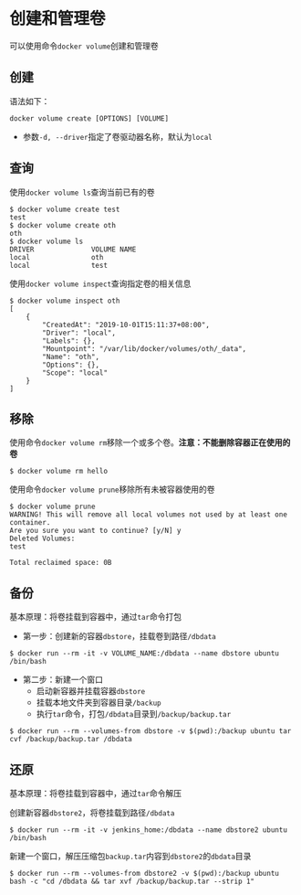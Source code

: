 
# 创建和管理卷

可以使用命令`docker volume`创建和管理卷

## 创建

语法如下：

```
docker volume create [OPTIONS] [VOLUME]
```

* 参数`-d, --driver`指定了卷驱动器名称，默认为`local`

## 查询

使用`docker volume ls`查询当前已有的卷

```
$ docker volume create test
test
$ docker volume create oth
oth
$ docker volume ls
DRIVER              VOLUME NAME
local               oth
local               test
```

使用`docker volume inspect`查询指定卷的相关信息

```
$ docker volume inspect oth
[
    {
        "CreatedAt": "2019-10-01T15:11:37+08:00",
        "Driver": "local",
        "Labels": {},
        "Mountpoint": "/var/lib/docker/volumes/oth/_data",
        "Name": "oth",
        "Options": {},
        "Scope": "local"
    }
]
```

## 移除

使用命令`docker volume rm`移除一个或多个卷。**注意：不能删除容器正在使用的卷**

```
$ docker volume rm hello
```

使用命令`docker volume prune`移除所有未被容器使用的卷

```
$ docker volume prune
WARNING! This will remove all local volumes not used by at least one container.
Are you sure you want to continue? [y/N] y
Deleted Volumes:
test

Total reclaimed space: 0B
```

## 备份

基本原理：将卷挂载到容器中，通过`tar`命令打包

* 第一步：创建新的容器`dbstore`，挂载卷到路径`/dbdata`

```
$ docker run --rm -it -v VOLUME_NAME:/dbdata --name dbstore ubuntu /bin/bash
```

* 第二步：新建一个窗口
    * 启动新容器并挂载容器`dbstore`
    * 挂载本地文件夹到容器目录`/backup`
    * 执行`tar`命令，打包`/dbdata`目录到`/backup/backup.tar`

```
$ docker run --rm --volumes-from dbstore -v $(pwd):/backup ubuntu tar cvf /backup/backup.tar /dbdata
```

## 还原

基本原理：将卷挂载到容器中，通过`tar`命令解压

创建新容器`dbstore2`，将卷挂载到路径`/dbdata`

```
$ docker run --rm -it -v jenkins_home:/dbdata --name dbstore2 ubuntu /bin/bash
```

新建一个窗口，解压压缩包`backup.tar`内容到`dbstore2`的`dbdata`目录

```
$ docker run --rm --volumes-from dbstore2 -v $(pwd):/backup ubuntu bash -c "cd /dbdata && tar xvf /backup/backup.tar --strip 1"
```